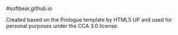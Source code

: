 #softbear,github.io

Created based on the Prologue template by HTML5 UP and used for personal purposes under the CCA 3.0 license.
